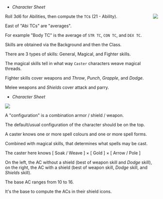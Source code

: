 
<!-- .margin.compass -->
* _Character Sheet_


<img src="csheet_left_0.png" style="float: right;" />


<!-- <div.comment.se.c_abilities_0> -->

Roll 3d6 for Abilities, then compute the `TC`s (21 - Ability).

<!-- </div> -->

<!-- <div.comment.ne.c_averages> -->

East of "Abi TCs" are "averages".

For example "Body TC" is the average of `STR TC`, `CON TC`, and `DEX TC`.

<!-- </div> -->

<!-- <div.comment.se.c_skills_0> -->

Skills are obtained via the Background and then the Class.

<!-- </div> -->

<!-- <div.comment.se.c_skills_1> -->

There are 3 types of skills: General, Magical, and Fighter skills.

<!-- </div> -->

<!-- <div.comment.ne.c_skills_m> -->

The magical skills tell in what way `Caster` characters weave magical threads.

<!-- </div> -->

<!-- <div.comment.ne.c_skills_f> -->

Fighter skills cover weapons and _Throw_, _Punch_, _Grapple_, and _Dodge_.

Melee weapons and _Shields_ cover attack and parry.

<!-- </div> -->


<!-- PAGE BREAK csheet -->


<!-- .margin.compass -->
* _Character Sheet_


<img src="csheet_right_0.png" />


<!-- <div.comment.nw.c_confs> -->

A "configuration" is a combination armor / shield / weapon.

The default/usual configuration of the character should be on the top.

<!-- </div> -->

<!-- <div.comment.sw.c_spells> -->

A caster knows one or more spell colours and one or more spell forms.

Combined with magical skills, that determines what spells may be cast.

The caster here knows [ Soak / Weave ] × [ Gold ] × [ Arrow / Pole ]

<!-- </div> -->

<!-- <div.comment.nw.c_acs> -->

On the left, the AC without a shield (best of weapon skill and _Dodge_ skill), on the right, the AC with a shield (best of weapon skill, _Dodge_ skill, and _Shields_ skill).

<!-- </div> -->

<!-- <div.comment.nw.c_base_ac> -->

The base AC ranges from 10 to 16.

It's the base to compute the ACs in their shield icons.

<!-- </div> -->



<style>
    /* TODO move .comment to the .css */
  [data-aa-title="csheet"] .comment {
    position: absolute;
    top: 1rem;
    background-color: white;
    padding: 0.6rem;
    width: 8rem;
    font-size: var(--size-b);
    line-height: var(--mul-b);
  }
  [data-aa-title="csheet"] .comment.se {
    border-right: 4px solid grey;
    border-bottom: 4px solid grey;
  }
  [data-aa-title="csheet"] .comment.ne {
    border-top: 4px solid grey;
    border-right: 4px solid grey;
  }
  [data-aa-title="csheet"] .comment.sw {
    border-left: 4px solid grey;
    border-bottom: 4px solid grey;
  }
  [data-aa-title="csheet"] .comment.nw {
    border-top: 4px solid grey;
    border-left: 4px solid grey;
  }
  [data-aa-title="csheet"] .comment p {
    text-align: left;
    text-indent: 0;
  }
  [data-aa-title="csheet"] .comment p:last-child {
    margin-bottom: 0;
  }

  [data-aa-title="csheet"] .c_abilities_0  { top:  4.2rem; left:   1.7rem; }
  [data-aa-title="csheet"] .c_averages     { top: 10.0rem; left:   1.7rem; }
  [data-aa-title="csheet"] .c_skills_0     { top: 23.0rem; left:   1.7rem; }
  [data-aa-title="csheet"] .c_skills_1     { top: 30.0rem; left:   1.7rem; }
  [data-aa-title="csheet"] .c_skills_m     { top: 45.0rem; right: 15.5rem; }
  [data-aa-title="csheet"] .c_skills_f     { top: 45.0rem; right:  3.5rem; }

  [data-aa-title="csheet"] .c_confs    { top: 24.00rem; right:  3.5rem; }
  [data-aa-title="csheet"] .c_spells   { top:  8.65rem; right:  3.5rem; }
  [data-aa-title="csheet"] .c_acs      { top: 45.00rem; left:   2.1rem; }
  [data-aa-title="csheet"] .c_base_ac  { top: 45.00rem; left:  14.1rem; }
</style>


<script>

onDocumentReady(function() {
  var ce = elt('[data-aa-title="csheet"]');
  elts(ce, '.page').forEach(function(pe) {
    elts(pe, '.comment').forEach(function(cme) {
      pe.appendChild(cme);
    });
  });
});

</script>
